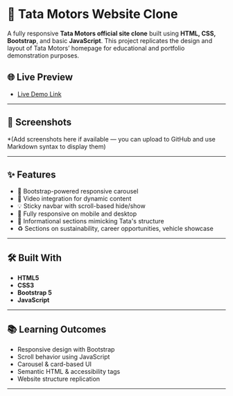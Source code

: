# 🚗 Tata Motors Website Clone

A fully responsive **Tata Motors official site clone** built using **HTML, CSS, Bootstrap**, and basic **JavaScript**. This project replicates the design and layout of Tata Motors’ homepage for educational and portfolio demonstration purposes.

## 🌐 Live Preview


*  <a href="https://sahebagodamn.github.io/Tata-Motors-Clone/">Live Demo Link</a>
---

## 📸 Screenshots

*(Add screenshots here if available — you can upload to GitHub and use Markdown syntax to display them)

---

## ✨ Features

* 🔁 Bootstrap-powered responsive carousel
* 🎥 Video integration for dynamic content
* 💡 Sticky navbar with scroll-based hide/show
* 📱 Fully responsive on mobile and desktop
* 🧾 Informational sections mimicking Tata's structure
* ♻️ Sections on sustainability, career opportunities, vehicle showcase

---

## 🛠️ Built With

* **HTML5**
* **CSS3**
* **Bootstrap 5**
* **JavaScript**

---

## 📚 Learning Outcomes

* Responsive design with Bootstrap
* Scroll behavior using JavaScript
* Carousel & card-based UI
* Semantic HTML & accessibility tags
* Website structure replication

---

